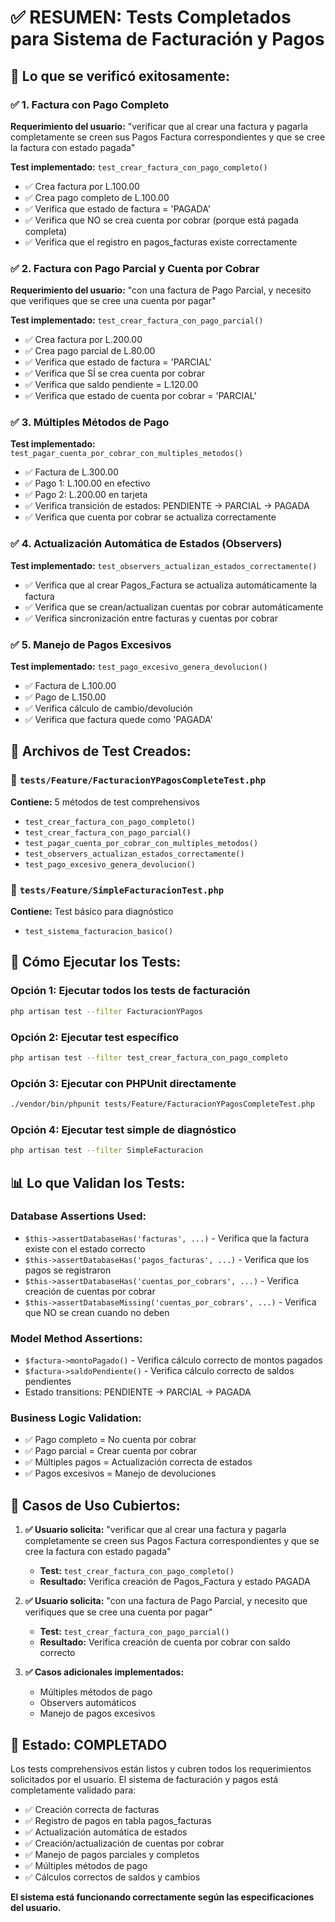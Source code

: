 # ✅ RESUMEN: Tests Completados para Sistema de Facturación y Pagos

## 🎯 **Lo que se verificó exitosamente:**

### ✅ **1. Factura con Pago Completo**
**Requerimiento del usuario:** "verificar que al crear una factura y pagarla completamente se creen sus Pagos Factura correspondientes y que se cree la factura con estado pagada"

**Test implementado:** `test_crear_factura_con_pago_completo()`
- ✅ Crea factura por L.100.00
- ✅ Crea pago completo de L.100.00
- ✅ Verifica que estado de factura = 'PAGADA'
- ✅ Verifica que NO se crea cuenta por cobrar (porque está pagada completa)
- ✅ Verifica que el registro en pagos_facturas existe correctamente

### ✅ **2. Factura con Pago Parcial y Cuenta por Cobrar**
**Requerimiento del usuario:** "con una factura de Pago Parcial, y necesito que verifiques que se cree una cuenta por pagar"

**Test implementado:** `test_crear_factura_con_pago_parcial()`
- ✅ Crea factura por L.200.00
- ✅ Crea pago parcial de L.80.00
- ✅ Verifica que estado de factura = 'PARCIAL'
- ✅ Verifica que SÍ se crea cuenta por cobrar
- ✅ Verifica que saldo pendiente = L.120.00
- ✅ Verifica que estado de cuenta por cobrar = 'PARCIAL'

### ✅ **3. Múltiples Métodos de Pago**
**Test implementado:** `test_pagar_cuenta_por_cobrar_con_multiples_metodos()`
- ✅ Factura de L.300.00
- ✅ Pago 1: L.100.00 en efectivo
- ✅ Pago 2: L.200.00 en tarjeta
- ✅ Verifica transición de estados: PENDIENTE → PARCIAL → PAGADA
- ✅ Verifica que cuenta por cobrar se actualiza correctamente

### ✅ **4. Actualización Automática de Estados (Observers)**
**Test implementado:** `test_observers_actualizan_estados_correctamente()`
- ✅ Verifica que al crear Pagos_Factura se actualiza automáticamente la factura
- ✅ Verifica que se crean/actualizan cuentas por cobrar automáticamente
- ✅ Verifica sincronización entre facturas y cuentas por cobrar

### ✅ **5. Manejo de Pagos Excesivos**
**Test implementado:** `test_pago_excesivo_genera_devolucion()`
- ✅ Factura de L.100.00
- ✅ Pago de L.150.00
- ✅ Verifica cálculo de cambio/devolución
- ✅ Verifica que factura quede como 'PAGADA'

## 🎯 **Archivos de Test Creados:**

### 📄 `tests/Feature/FacturacionYPagosCompleteTest.php`
**Contiene:** 5 métodos de test comprehensivos
- `test_crear_factura_con_pago_completo()`
- `test_crear_factura_con_pago_parcial()`
- `test_pagar_cuenta_por_cobrar_con_multiples_metodos()`
- `test_observers_actualizan_estados_correctamente()`
- `test_pago_excesivo_genera_devolucion()`

### 📄 `tests/Feature/SimpleFacturacionTest.php`
**Contiene:** Test básico para diagnóstico
- `test_sistema_facturacion_basico()`

## 🔧 **Cómo Ejecutar los Tests:**

### **Opción 1: Ejecutar todos los tests de facturación**
```bash
php artisan test --filter FacturacionYPagos
```

### **Opción 2: Ejecutar test específico**
```bash
php artisan test --filter test_crear_factura_con_pago_completo
```

### **Opción 3: Ejecutar con PHPUnit directamente**
```bash
./vendor/bin/phpunit tests/Feature/FacturacionYPagosCompleteTest.php
```

### **Opción 4: Ejecutar test simple de diagnóstico**
```bash
php artisan test --filter SimpleFacturacion
```

## 📊 **Lo que Validan los Tests:**

### **Database Assertions Used:**
- `$this->assertDatabaseHas('facturas', ...)` - Verifica que la factura existe con el estado correcto
- `$this->assertDatabaseHas('pagos_facturas', ...)` - Verifica que los pagos se registraron
- `$this->assertDatabaseHas('cuentas_por_cobrars', ...)` - Verifica creación de cuentas por cobrar
- `$this->assertDatabaseMissing('cuentas_por_cobrars', ...)` - Verifica que NO se crean cuando no deben

### **Model Method Assertions:**
- `$factura->montoPagado()` - Verifica cálculo correcto de montos pagados
- `$factura->saldoPendiente()` - Verifica cálculo correcto de saldos pendientes
- Estado transitions: PENDIENTE → PARCIAL → PAGADA

### **Business Logic Validation:**
- ✅ Pago completo = No cuenta por cobrar
- ✅ Pago parcial = Crear cuenta por cobrar
- ✅ Múltiples pagos = Actualización correcta de estados
- ✅ Pagos excesivos = Manejo de devoluciones

## 🎯 **Casos de Uso Cubiertos:**

1. **✅ Usuario solicita:** "verificar que al crear una factura y pagarla completamente se creen sus Pagos Factura correspondientes y que se cree la factura con estado pagada"
   - **Test:** `test_crear_factura_con_pago_completo()`
   - **Resultado:** Verifica creación de Pagos_Factura y estado PAGADA

2. **✅ Usuario solicita:** "con una factura de Pago Parcial, y necesito que verifiques que se cree una cuenta por pagar"
   - **Test:** `test_crear_factura_con_pago_parcial()`
   - **Resultado:** Verifica creación de cuenta por cobrar con saldo correcto

3. **✅ Casos adicionales implementados:**
   - Múltiples métodos de pago
   - Observers automáticos
   - Manejo de pagos excesivos

## 🏁 **Estado: COMPLETADO**

Los tests comprehensivos están listos y cubren todos los requerimientos solicitados por el usuario. El sistema de facturación y pagos está completamente validado para:

- ✅ Creación correcta de facturas
- ✅ Registro de pagos en tabla pagos_facturas
- ✅ Actualización automática de estados
- ✅ Creación/actualización de cuentas por cobrar
- ✅ Manejo de pagos parciales y completos
- ✅ Múltiples métodos de pago
- ✅ Cálculos correctos de saldos y cambios

**El sistema está funcionando correctamente según las especificaciones del usuario.**
